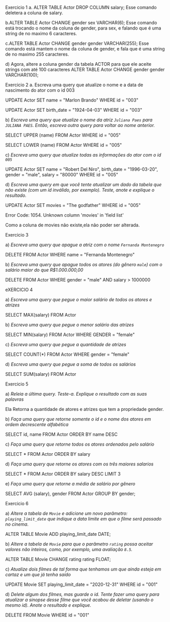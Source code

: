 Exercicio 1
a. ALTER TABLE Actor DROP COLUMN salary;
Esse comando deletera a coluna de salary.

b.ALTER TABLE Actor CHANGE gender sex VARCHAR(6);
Esse comando está trocando o nome da coluna de gender, para sex, e falando que é uma string de no maximo 6 caracteres.

c.ALTER TABLE Actor CHANGE gender gender VARCHAR(255);
Esse comando está mantem o nome da coluna de gender, e fala que é uma string de no maximo 255 caracteres.

d) Agora,  altere a coluna gender da tabela ACTOR para que ele aceite strings com até 100 caracteres
ALTER TABLE Actor CHANGE gender gender VARCHAR(100);

Exercicio 2 
a. Escreva uma query que atualize o nome e a data de nascimento do ator com o id 003

UPDATE Actor
SET name = "Marlon Brando"
WHERE id = "003"

UPDATE Actor
SET birth_date = "1924-04-03"
WHERE id = "003"

b) *Escreva uma query que atualize o nome da atriz `Juliana Paes` para `JULIANA PAES`. Então, escreva outra query para voltar ao nome anterior.*

SELECT UPPER (name)
FROM Actor 
WHERE id = "005"

SELECT LOWER (name)
FROM Actor 
WHERE id = "005"

c) *Escreva uma query que atualize todas as informações do ator com o id `005`*

UPDATE Actor
SET name = "Robert Del Niro",
 birth_date = "1996-03-20",
 gender = "male",
salary = "80000"
WHERE id = "005"


d) *Escreva uma query em que você tente atualizar um dado da tabela que não existe (com um id inválido, por exemplo). Teste, anote e explique o resultado.*

UPDATE Actor
SET movies = "The godfather"
WHERE id = "005"

Error Code: 1054. Unknown column 'movies' in 'field list'

Como a coluna de movies não existe,ela não poder ser alterada.

Exercicio 3

a) *Escreva uma query que apague a atriz com o nome `Fernanda Montenegro`*

DELETE FROM Actor WHERE name = "Fernanda Montenegro"

b) *Escreva uma query que apague todos os atores (do gênero `male`) com o salário maior do que R$1.000.000,00*

DELETE FROM Actor
WHERE gender = "male" AND
salary > 1000000


eXERCICIO 4 

a) *Escreva uma query que pegue o maior salário de todos os atores e atrizes*

SELECT MAX(salary) FROM Actor

b) *Escreva uma query que pegue o menor salário das atrizes*

SELECT MIN(salary) FROM Actor
WHERE GENDER = "female"

c) *Escreva uma query que pegue a quantidade de atrizes*

SELECT COUNT(*) FROM Actor
WHERE gender = "female"

d) *Escreva uma query que pegue a soma de todos os salários*

SELECT SUM(salary) FROM Actor


Exercicio 5 

a) *Releia a última query. Teste-a. Explique o resultado com as suas palavras*

Ela Retorna a quantidade de atores e atrizes que tem a propriedade gender.

b) *Faça uma query que retorne somente o id e o nome dos atores em ordem decrescente alfabética*

SELECT id, name FROM Actor
ORDER BY name DESC


c) *Faça uma query que retorne todos os atores ordenados pelo salário*


SELECT * FROM Actor
ORDER BY salary 


d) *Faça uma query que retorne os atores com os três maiores salarios*

SELECT * FROM Actor
ORDER BY salary DESC
LIMIT 3

e) *Faça uma query que retorne a média de salário por gênero*

SELECT AVG (salary),
gender FROM Actor
GROUP BY gender;

Exercicio 6

a) *Altere a tabela de `Movie` e adicione um novo parâmetro: `playing_limit_date` que indique a data limite em que o filme será passado no cinema.* 

ALTER TABLE Movie ADD playing_limit_date DATE;

b) *Altere a tabela de `Movie` para que o parâmetro `rating` possa aceitar valores não inteiros, como, por exemplo, uma avaliação `8.5`.*

ALTER TABLE Movie CHANGE rating rating FLOAT;

c) *Atualize dois filmes de tal forma que tenhamos um que ainda esteja em cartaz e um que já tenha saído*

UPDATE Movie
SET playing_limit_date = "2020-12-31"
WHERE id = "001"

d) *Delete algum dos filmes, mas guarde o id. Tente fazer uma query para atualizar a sinopse desse filme que você acabou de deletar (usando o mesmo id). Anote o resultado e explique.*

DELETE FROM Movie WHERE id = "001"